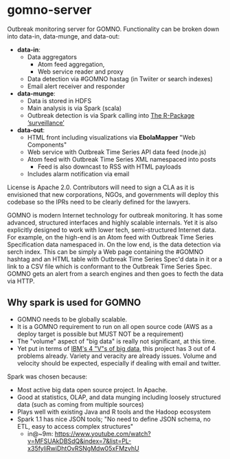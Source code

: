 gomno-server
============
Outbreak monitoring server for GOMNO. Functionality can be broken down into data-in, data-munge, and data-out:
- **data-in**: 
  - Data aggregators
    - Atom feed aggregation,
    - Web service reader and proxy
  - Data detection via #GOMNO hastag (in Twiiter or search indexes)
  - Email alert receiver and responder
- **data-munge**: 
  - Data is stored in HDFS
  - Main analysis is via Spark (scala)
  - Outbreak detection is via Spark calling into [The R-Package ’surveillance’](http://cran.r-project.org/web/packages/surveillance/vignettes/surveillance.pdf)
- **data-out**: 
  - HTML front including visualizations via **EbolaMapper** "Web Components"
  - Web service with Outbreak Time Series API data feed (node.js)
  - Atom feed with Outbreak Time Series XML namespaced into posts
    - Feed is also downcast to RSS with HTML payloads
  - Includes alarm notification via email
  
License is Apache 2.0. Contributors will need to sign a CLA as it is envisioned that new corporations, NGOs, and governments will deploy this codebase so the IPRs need to be clearly defined for the lawyers.

GOMNO is modern Internet technology for outbreak monitoring. It has some advanced, structured interfaces and highly scalable internals. Yet it is also explicitly designed to work with lower tech, semi-structured Internet data.
For example, on the high-end is an Atom feed with Outbreak Time Series Specification data namespaced in. On the low end, is the data detection via serch index. This can be simply a Web page containing the #GOMNO hashtag and an HTML table with Outbreak Time Series Spec'd data in it or a link to a CSV file which is conformant to the Outbreak Time Series Spec. GOMNO gets an alert from a search engines and then goes to fecth the data via HTTP.

## Why spark is used for GOMNO 
- GOMNO needs to be globally scalable. 
- It is a GOMNO requirement to run on all open source code (AWS as a deploy target is possible but MUST NOT be a requirement)
- The "volume" aspect of "big data" is really not significant, at this time.
- Yet put in terms of [IBM's 4 "V"s of big data](http://www.ibmbigdatahub.com/infographic/four-vs-big-data), this project has 3 out of 4 problems already. Variety and veracity are already issues. Volume and velocity should be expected, especially if dealing with email and twitter. 

Spark was chosen because:
- Most active big data open source project. In Apache.
- Good at statistics, OLAP, and data munging including loosely structured data (such as coming from multiple sources)
- Plays well with existing Java and R tools and the Hadoop ecosystem
- Spark 1.1 has nice JSON tools; "No need to define JSON schema, no ETL, easy to access complex structures"
	 - in@~9m: https://www.youtube.com/watch?v=MFSUAkDBSdQ&index=7&list=PL-x35fyliRwiDhtOvRSNgMdw05xFMzvhU

